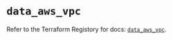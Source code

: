 # `data_aws_vpc`

Refer to the Terraform Registory for docs: [`data_aws_vpc`](https://registry.terraform.io/providers/hashicorp/aws/4.64.0/docs/data-sources/vpc).
